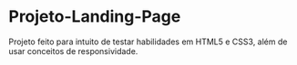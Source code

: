 # Projeto-Landing-Page
Projeto feito para intuito de testar habilidades em HTML5 e CSS3, além de usar conceitos de responsividade.
